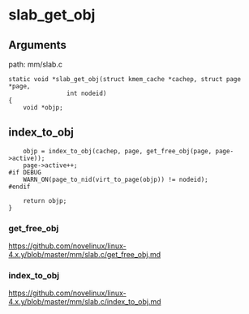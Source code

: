 slab_get_obj
========================================

Arguments
----------------------------------------

path: mm/slab.c
```
static void *slab_get_obj(struct kmem_cache *cachep, struct page *page,
                int nodeid)
{
    void *objp;
```

index_to_obj
----------------------------------------

```
    objp = index_to_obj(cachep, page, get_free_obj(page, page->active));
    page->active++;
#if DEBUG
    WARN_ON(page_to_nid(virt_to_page(objp)) != nodeid);
#endif

    return objp;
}
```

### get_free_obj

https://github.com/novelinux/linux-4.x.y/blob/master/mm/slab.c/get_free_obj.md

### index_to_obj

https://github.com/novelinux/linux-4.x.y/blob/master/mm/slab.c/index_to_obj.md
